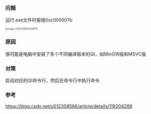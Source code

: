 ### 问题

运行.exe文件时报错0xc000007b

<img src="C:/Users/hp/AppData/Roaming/Typora/typora-user-images/image-20221205004309175.png" alt="image-20221205004309175" style="zoom: 50%;" />

### 原因

很可能是电脑中安装了多个不同编译版本的Qt，如MinGW版和MSVC版

### 对策

启动对应的Qt命令行，然后在命令行中执行命令

### 参考

https://blog.csdn.net/u012308586/article/details/119204289